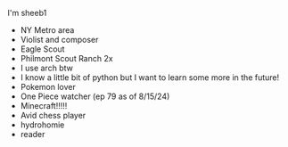 I'm sheeb1
- NY Metro area
- Violist and composer
- Eagle Scout
- Philmont Scout Ranch 2x
- I use arch btw
- I know a little bit of python but I want to learn some more in the future!
- Pokemon lover
- One Piece watcher (ep 79 as of 8/15/24)
- Minecraft!!!!!
- Avid chess player
- hydrohomie
- reader
